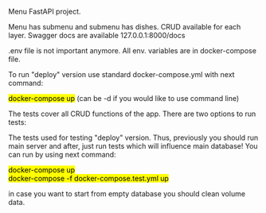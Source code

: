 Menu FastAPI project.

Menu has submenu and submenu has dishes.
CRUD available for each layer.
Swagger docs are available 127.0.0.1:8000/docs

.env file is not important anymore. All env. variables are in docker-compose file.

To run "deploy" version use standard docker-compose.yml with next command:

<mark>docker-compose up</mark>
(can be -d if you would like to use command line)

The tests cover all CRUD functions of the app. There are two options to run tests:


The tests used for testing "deploy" version. Thus, previously you should run main server and
after, just run tests which will influence main database! You can run by using next command:

<mark>docker-compose up</mark> <br>
<mark>docker-compose -f docker-compose.test.yml up</mark>

in case you want to start from empty database you should clean volume data.
